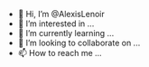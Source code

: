- 👋 Hi, I’m @AlexisLenoir
- 👀 I’m interested in ...
- 🌱 I’m currently learning ...
- 💞️ I’m looking to collaborate on ...
- 📫 How to reach me ...

<!---
AlexisLenoir/AlexisLenoir is a ✨ special ✨ repository because its `README.md` (this file) appears on your GitHub profile.
You can click the Preview link to take a look at your changes.
--->
